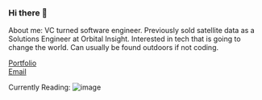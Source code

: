 ### Hi there 👋

About me: VC turned software engineer. Previously sold satellite data as a Solutions Engineer at Orbital Insight. Interested in tech that is going to change the world. Can usually be found outdoors if not coding.

<a href="https://www.mishabansal.com/" target="_blank">Portfolio</a>
<br>
<a href="mailto:mishabansal7@gmail.com" target="_blank">Email</a>

Currently Reading:
![image](https://github.com/mishkebab/mishkebab/assets/111409093/f1b08ebb-208c-474f-8342-845fd2d7d826)


<!--
**mishkebab/mishkebab** is a ✨ _special_ ✨ repository because its `README.md` (this file) appears on your GitHub profile.

Here are some ideas to get you started:

- 🔭 I’m currently working on ...
- 🌱 I’m currently learning ...
- 👯 I’m looking to collaborate on ...
- 🤔 I’m looking for help with ...
- 💬 Ask me about ...
- 📫 How to reach me: ...
- 😄 Pronouns: ...
- ⚡ Fun fact: ...
-->
